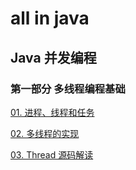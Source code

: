 # all in java



## Java 并发编程

### 第一部分 多线程编程基础

[01. 进程、线程和任务](https://github.com/chenqingyun/all-in-java/blob/master/note/Java%20%E5%B9%B6%E5%8F%91%E7%BC%96%E7%A8%8B/%E7%AC%AC%E4%B8%80%E9%83%A8%E5%88%86%20%E5%A4%9A%E7%BA%BF%E7%A8%8B%E7%BC%96%E7%A8%8B%E5%9F%BA%E7%A1%80/01.%20%E8%BF%9B%E7%A8%8B%E3%80%81%E7%BA%BF%E7%A8%8B%E5%92%8C%E4%BB%BB%E5%8A%A1.md)

[02. 多线程的实现](https://github.com/chenqingyun/all-in-java/blob/master/note/Java%20%E5%B9%B6%E5%8F%91%E7%BC%96%E7%A8%8B/%E7%AC%AC%E4%B8%80%E9%83%A8%E5%88%86%20%E5%A4%9A%E7%BA%BF%E7%A8%8B%E7%BC%96%E7%A8%8B%E5%9F%BA%E7%A1%80/02.%20%E5%A4%9A%E7%BA%BF%E7%A8%8B%E7%9A%84%E5%AE%9E%E7%8E%B0.md)

[03. Thread 源码解读](https://github.com/chenqingyun/all-in-java/blob/master/note/Java%20%E5%B9%B6%E5%8F%91%E7%BC%96%E7%A8%8B/%E7%AC%AC%E4%B8%80%E9%83%A8%E5%88%86%20%E5%A4%9A%E7%BA%BF%E7%A8%8B%E7%BC%96%E7%A8%8B%E5%9F%BA%E7%A1%80/03.%20Thread%20%E6%BA%90%E7%A0%81%E8%A7%A3%E8%AF%BB.md)

